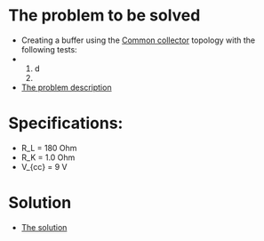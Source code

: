 # The problem to be solved
- Creating a buffer using the [Common collector](https://en.wikipedia.org/wiki/Common_collector) topology with the following tests:
- 1) d
  2) 
- [The problem description](Problemstilling.pdf)

# Specifications:
- R_L = 180 Ohm
- R_K = 1.0 Ohm
- V_{cc} = 9 V

# Solution
- [The solution](DP5.pdf)
